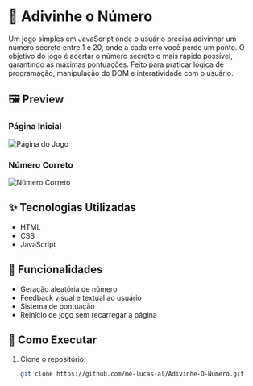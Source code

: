 # 🔢 Adivinhe o Número

Um jogo simples em JavaScript onde o usuário precisa adivinhar um número secreto entre 1 e 20, onde a cada erro você perde um ponto. O objetivo do jogo é acertar o número secreto o mais rápido possível, garantindo as máximas pontuações. Feito para praticar lógica de programação, manipulação do DOM e interatividade com o usuário.

## 🖼️ Preview

### Página Inicial
![Página do Jogo](./images/guess-the-number-page)

### Número Correto
![Número Correto](./images/guess-the-number-right)

## ✨ Tecnologias Utilizadas

- HTML
- CSS
- JavaScript

## 🎯 Funcionalidades

- Geração aleatória de número
- Feedback visual e textual ao usuário
- Sistema de pontuação
- Reinício de jogo sem recarregar a página

## 🚀 Como Executar

1. Clone o repositório:
   ```bash
   git clone https://github.com/me-lucas-al/Adivinhe-O-Numero.git
